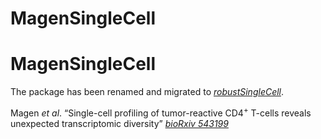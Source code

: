 # MagenSingleCell

MagenSingleCell
================

The package has been renamed and migrated to [*robustSingleCell*](https://github.com/asmagen/robustSingleCell).

Magen *et al*. “Single-cell profiling of tumor-reactive
    CD4<sup>+</sup> T-cells reveals unexpected transcriptomic diversity”
    [*bioRxiv 543199*](https://doi.org/10.1101/543199)
